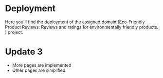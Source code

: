 # Deployment
Here you'll find the deployment of the assigned domain (Eco-Friendly Product Reviews: Reviews and ratings for environmentally friendly products.
) project.

# Update 3
- More pages are implemented
- Other pages are simplified